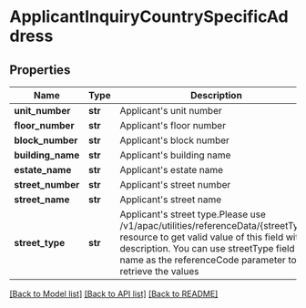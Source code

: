 # ApplicantInquiryCountrySpecificAddress

## Properties
Name | Type | Description | Notes
------------ | ------------- | ------------- | -------------
**unit_number** | **str** | Applicant&#x27;s unit number | [optional] 
**floor_number** | **str** | Applicant&#x27;s floor number | [optional] 
**block_number** | **str** | Applicant&#x27;s block number | [optional] 
**building_name** | **str** | Applicant&#x27;s building name | [optional] 
**estate_name** | **str** | Applicant&#x27;s estate name | [optional] 
**street_number** | **str** | Applicant&#x27;s street number | [optional] 
**street_name** | **str** | Applicant&#x27;s street name | [optional] 
**street_type** | **str** | Applicant&#x27;s street type.Please use /v1/apac/utilities/referenceData/{streetType} resource to get valid value of this field with description. You can use streetType field name as the referenceCode parameter to retrieve the values | [optional] 

[[Back to Model list]](../README.md#documentation-for-models) [[Back to API list]](../README.md#documentation-for-api-endpoints) [[Back to README]](../README.md)

